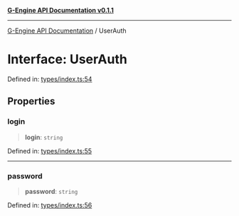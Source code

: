 [**G-Engine API Documentation v0.1.1**](../README.md)

***

[G-Engine API Documentation](../globals.md) / UserAuth

# Interface: UserAuth

Defined in: [types/index.ts:54](https://github.com/yakoshiq/g-engine-nodejs-lib/blob/63328d85b5989256f3bd1f6ff7feb24d5e5a10a6/src/types/index.ts#L54)

## Properties

### login

> **login**: `string`

Defined in: [types/index.ts:55](https://github.com/yakoshiq/g-engine-nodejs-lib/blob/63328d85b5989256f3bd1f6ff7feb24d5e5a10a6/src/types/index.ts#L55)

***

### password

> **password**: `string`

Defined in: [types/index.ts:56](https://github.com/yakoshiq/g-engine-nodejs-lib/blob/63328d85b5989256f3bd1f6ff7feb24d5e5a10a6/src/types/index.ts#L56)
